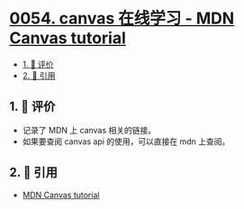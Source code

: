 # [0054. canvas 在线学习 - MDN Canvas tutorial](https://github.com/tnotesjs/TNotes.canvas/tree/main/notes/0054.%20canvas%20%E5%9C%A8%E7%BA%BF%E5%AD%A6%E4%B9%A0%20-%20MDN%20Canvas%20tutorial)

<!-- region:toc -->

- [1. 🫧 评价](#1--评价)
- [2. 🔗 引用](#2--引用)

<!-- endregion:toc -->

## 1. 🫧 评价

- 记录了 MDN 上 canvas 相关的链接。
- 如果要查阅 canvas api 的使用，可以直接在 mdn 上查阅。

## 2. 🔗 引用

- [MDN Canvas tutorial][1]

[1]: https://developer.mozilla.org/en-US/docs/Web/API/Canvas_API/Tutorial
